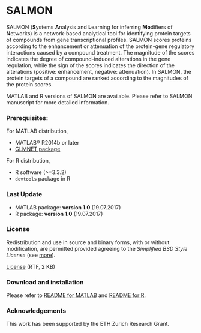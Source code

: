 # SALMON

SALMON (**S**ystems **A**nalysis and **L**earning for inferring **Mo**difiers of **N**etworks) is a network-based analytical tool for identifying protein targets of compounds from gene transcriptional profiles. SALMON scores proteins according to the enhancement or attenuation of the protein-gene regulatory interactions caused by a compound treatment. The magnitude of the scores indicates the degree of compound-induced alterations in the gene regulation, while the sign of the scores indicates the direction of the alterations (positive: enhancement, negative: attenuation). In SALMON, the protein targets of a compound are ranked according to the magnitudes of the protein scores. 

MATLAB and R versions of SALMON are available. Please refer to SALMON manuscript for more detailed information.


### Prerequisites:
For MATLAB distribution,
* MATLAB® R2014b or later
* [GLMNET package](http://web.stanford.edu/~hastie/glmnet_matlab/)

For R distribution,
* R software (>=3.3.2)
* `devtools` package in R


### Last Update
* MATLAB package: **version 1.0** (19.07.2017)
* R package: **version 1.0** (19.07.2017)


### License
Redistribution and use in source and binary forms, with or without modification, are permitted provided agreeing to the *Simplified BSD Style License* (see [more](http://opensource.org/licenses/bsd-license.php)).

[License](https://github.com/CABSEL/SALMON/blob/master/LICENSE) (RTF, 2 KB)


### Download and installation
Please refer to [README for MATLAB](https://github.com/CABSEL/SALMON/tree/master/salmon_MATLAB/salmon_1.0_MAT/readme.md) and [README for R](https://github.com/CABSEL/SALMON/tree/master/salmon_R/salmon_1.0_R/readme.md).

### Acknowledgements
This work has been supported by the ETH Zurich Research Grant.
